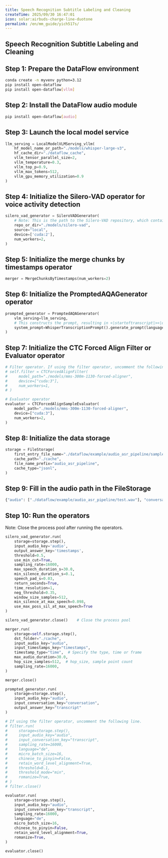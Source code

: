 ```yaml
---
title: Speech Recognition Subtitle Labeling and Cleaning
createTime: 2025/09/30 16:47:01
icon: solar:airbuds-charge-line-duotone
permalink: /en/mm_guide/yich517s/
---
```


## Speech Recognition Subtitle Labeling and Cleaning

## Step 1: Prepare the DataFlow environment
```bash
conda create -n myvenv python=3.12
pip install open-dataflow
pip install open-dataflow[vllm]
```

## Step 2: Install the DataFlow audio module
```bash
pip install open-dataflow[audio]
```

## Step 3: Launch the local model service
```python
llm_serving = LocalModelVLMServing_vllm(
    hf_model_name_or_path="./models/whisper-large-v3",
    hf_cache_dir="./dataflow_cache",
    vllm_tensor_parallel_size=2,
    vllm_temperature=0.3,
    vllm_top_p=0.9,
    vllm_max_tokens=512,
    vllm_gpu_memory_utilization=0.9
)
```

## Step 4: Initialize the Silero-VAD operator for voice activity detection
```python
silero_vad_generator = SileroVADGenerator(
    # Note: This is the path to the Silero-VAD repository, which contains the weights
    repo_or_dir="./models/silero-vad", 
    source="local",
    device=['cuda:2'],
    num_workers=2,
)
```

## Step 5: Initialize the merge chunks by timestamps operator
```python
merger = MergeChunksByTimestamps(num_workers=2)
```

## Step 6: Initialize the PromptedAQAGenerator operator
```python
prompted_generator = PromptedAQAGenerator(
    vlm_serving=llm_serving,
    # This constructs the prompt, resulting in <|startoftranscript|><|de|><|transcribe|><|notimestamps|>
    system_prompt=WhisperTranscriptionPrompt().generate_prompt(language="german", task="transcribe", with_timestamps=False),
)
```

## Step 7: Initialize the CTC Forced Align Filter or Evaluator operator
```python
# Filter operator. If using the filter operator, uncomment the following line.
# self.filter = CTCForcedAlignFilter(
#     model_path="./models/mms-300m-1130-forced-aligner",
#     device=["cuda:3"],
#     num_workers=1,
# )

# Evaluator operator
evaluator = CTCForcedAlignSampleEvaluator(
    model_path="./models/mms-300m-1130-forced-aligner",
    device=["cuda:3"],
    num_workers=2,
)
```

## Step 8: Initialize the data storage
```python
storage = FileStorage(
    first_entry_file_name="./dataflow/example/audio_asr_pipeline/sample_data_local.jsonl",
    cache_path="./cache",
    file_name_prefix="audio_asr_pipeline",
    cache_type="jsonl",
)
```

## Step 9: Fill in the audio path in the FileStorage
```python
{"audio": ["./dataflow/example/audio_asr_pipeline/test.wav"], "conversation": [{"from": "human", "value": "<audio>" }]}
```

## Step 10: Run the operators
Note: Close the process pool after running the operators.
```python
silero_vad_generator.run(
    storage=storage.step(),
    input_audio_key='audio',
    output_answer_key='timestamps',
    threshold=0.5,
    use_min_cut=True,
    sampling_rate=16000,
    max_speech_duration_s=30.0,
    min_silence_duration_s=0.1,
    speech_pad_s=0.03,
    return_seconds=True,
    time_resolution=1,
    neg_threshold=0.35,
    window_size_samples=512,
    min_silence_at_max_speech=0.098,
    use_max_poss_sil_at_max_speech=True
)

silero_vad_generator.close()    # Close the process pool

merger.run(
    storage=self.storage.step(),
    dst_folder="./cache",
    input_audio_key="audio",
    input_timestamps_key="timestamps",
    timestamp_type="time",  # Specify the type, time or frame
    max_audio_duration=30.0,
    hop_size_samples=512,  # hop_size, sample point count
    sampling_rate=16000,
)

merger.close()

prompted_generator.run(
    storage=storage.step(),
    input_audio_key="audio",
    input_conversation_key="conversation",
    output_answer_key="transcript"
)

# If using the filter operator, uncomment the following line.
# filter.run(
#     storage=storage.step(),
#     input_audio_key="audio",
#     input_conversation_key="transcript",
#     sampling_rate=16000,
#     language="de",
#     micro_batch_size=16,
#     chinese_to_pinyin=False,
#     retain_word_level_alignment=True,
#     threshold=0.1,
#     threshold_mode="min",
#     romanize=True,
# )
# filter.close()

evaluator.run(
    storage=storage.step(),
    input_audio_key="audio",
    input_conversation_key="transcript",
    sampling_rate=16000,
    language="de",
    micro_batch_size=16,
    chinese_to_pinyin=False,
    retain_word_level_alignment=True,
    romanize=True,
)

evaluator.close()
```